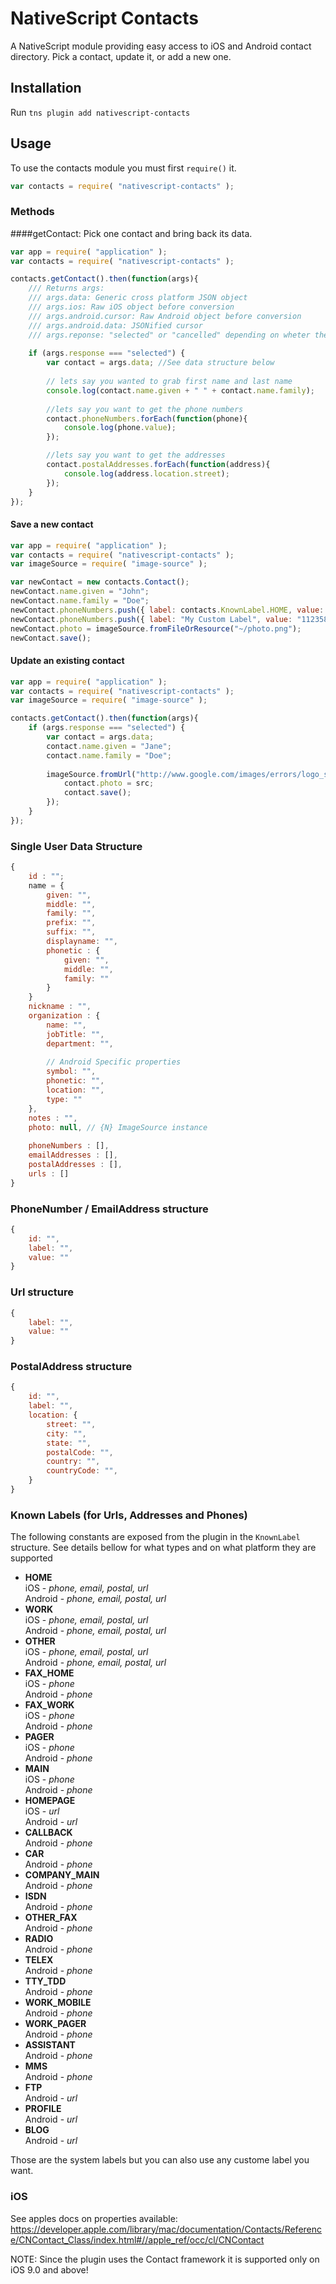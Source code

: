 # NativeScript Contacts

A NativeScript module providing easy access to iOS and Android contact directory. Pick a contact, update it, or add a new one.

## Installation

Run `tns plugin add nativescript-contacts`

## Usage

To use the contacts module you must first `require()` it.

```js
var contacts = require( "nativescript-contacts" );
```

### Methods

####getContact: Pick one contact and bring back its data.

```js
var app = require( "application" );
var contacts = require( "nativescript-contacts" );

contacts.getContact().then(function(args){
    /// Returns args:
    /// args.data: Generic cross platform JSON object
    /// args.ios: Raw iOS object before conversion
    /// args.android.cursor: Raw Android object before conversion
    /// args.android.data: JSONified cursor 
    /// args.reponse: "selected" or "cancelled" depending on wheter the user selected a contact. 
    
    if (args.response === "selected") {
        var contact = args.data; //See data structure below
        
        // lets say you wanted to grab first name and last name
        console.log(contact.name.given + " " + contact.name.family);
        
        //lets say you want to get the phone numbers
        contact.phoneNumbers.forEach(function(phone){
            console.log(phone.value);
        });

        //lets say you want to get the addresses
        contact.postalAddresses.forEach(function(address){
            console.log(address.location.street);
        });
    }
});
```

#### Save a new contact

```js
var app = require( "application" );
var contacts = require( "nativescript-contacts" );
var imageSource = require( "image-source" );

var newContact = new contacts.Contact();
newContact.name.given = "John";
newContact.name.family = "Doe";
newContact.phoneNumbers.push({ label: contacts.KnownLabel.HOME, value: "123457890" }); // See below for known labels
newContact.phoneNumbers.push({ label: "My Custom Label", value: "11235813" });
newContact.photo = imageSource.fromFileOrResource("~/photo.png");
newContact.save();
```

#### Update an existing contact
```js
var app = require( "application" );
var contacts = require( "nativescript-contacts" );
var imageSource = require( "image-source" );

contacts.getContact().then(function(args){
    if (args.response === "selected") {
        var contact = args.data;        
        contact.name.given = "Jane";
        contact.name.family = "Doe";
        
        imageSource.fromUrl("http://www.google.com/images/errors/logo_sm_2.png").then(function (src) {
            contact.photo = src;
            contact.save();
        });
    }
});
```

### Single User Data Structure
```js
{
    id : "";
    name = {
        given: "",
        middle: "",
        family: "",
        prefix: "",
        suffix: "",
        displayname: "",
        phonetic : {
            given: "",
            middle: "",
            family: ""   
        }
    }
    nickname : "",
    organization : {
        name: "", 
        jobTitle: "", 
        department: "", 
        
        // Android Specific properties
        symbol: "",
        phonetic: "",
        location: "",
        type: ""
    },
    notes : "",
    photo: null, // {N} ImageSource instance
    
    phoneNumbers : [], 
    emailAddresses : [],
    postalAddresses : [],
    urls : []
}
```

### PhoneNumber / EmailAddress structure
``` js
{
    id: "",
    label: "",
    value: ""
}
```

### Url structure
``` js
{
    label: "",
    value: ""
}
```

### PostalAddress structure
``` js
{
    id: "",
    label: "",
    location: {
        street: "",
        city: "",
        state: "",
        postalCode: "",
        country: "",
        countryCode: "",
    }
}
```

### Known Labels (for Urls, Addresses and Phones)
The following constants are exposed from the plugin in the `KnownLabel` structure. See details bellow for what types and on what platform they are supported
* **HOME**  
iOS - *phone, email, postal, url*  
Android - *phone, email, postal, url*
* **WORK**  
iOS - *phone, email, postal, url*  
Android - *phone, email, postal, url*
* **OTHER**  
iOS - *phone, email, postal, url*  
Android - *phone, email, postal, url*
* **FAX_HOME**  
iOS - *phone*  
Android - *phone*
* **FAX_WORK**  
iOS - *phone*  
Android - *phone*
* **PAGER**  
iOS - *phone*  
Android - *phone*
* **MAIN**  
iOS - *phone*  
Android - *phone*
* **HOMEPAGE**  
iOS - *url*  
Android - *url*
* **CALLBACK**  
Android - *phone*
* **CAR**  
Android - *phone*
* **COMPANY_MAIN**  
Android - *phone*
* **ISDN**  
Android - *phone*
* **OTHER_FAX**  
Android - *phone*
* **RADIO**  
Android - *phone*
* **TELEX**  
Android - *phone*
* **TTY_TDD**  
Android - *phone*
* **WORK_MOBILE**  
Android - *phone*
* **WORK_PAGER**  
Android - *phone*
* **ASSISTANT**  
Android - *phone*
* **MMS**  
Android - *phone*
* **FTP**  
Android - *url*
* **PROFILE**  
Android - *url*
* **BLOG**  
Android - *url*

Those are the system labels but you can also use any custome label you want. 


### iOS
See apples docs on properties available: 
https://developer.apple.com/library/mac/documentation/Contacts/Reference/CNContact_Class/index.html#//apple_ref/occ/cl/CNContact

NOTE: Since the plugin uses the Contact framework it is supported only on iOS 9.0 and above!
